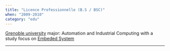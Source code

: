 ```yaml
---
title: "Licence Professionnelle (B.S / BSC)"
when: "2009-2010"
category: "edu"
---
```


[Grenoble university](https://iut1.univ-grenoble-alpes.fr/)
major: Automation and Industrial Computing with a study focus on [Embeded System](https://iut1.univ-grenoble-alpes.fr/formation/licence-professionnelle-automatique-et-informatique-industrielle-specialite-systemes-embarques)

--------------------------
